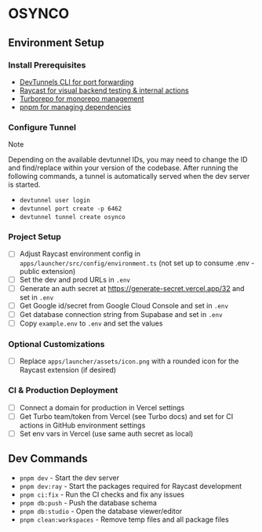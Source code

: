 # OSYNCO

## Environment Setup

### Install Prerequisites

- [DevTunnels CLI for port forwarding](https://learn.microsoft.com/en-us/azure/developer/dev-tunnels/get-started)
- [Raycast for visual backend testing & internal actions](https://www.raycast.com/download)
- [Turborepo for monorepo management](https://turbo.build/repo/docs/getting-started/installation)
- [pnpm for managing dependencies](https://pnpm.io/installation)

### Configure Tunnel

> [!NOTE]
> Depending on the available devtunnel IDs, you may need to change the ID and find/replace within your version of the codebase. After running the following commands, a tunnel is automatically served when the dev server is started.

- `devtunnel user login`
- `devtunnel port create -p 6462`
- `devtunnel tunnel create osynco`

### Project Setup

- [ ] Adjust Raycast environment config in `apps/launcher/src/config/environment.ts` (not set up to consume .env - public extension)
- [ ] Set the dev and prod URLs in `.env`
- [ ] Generate an auth secret at https://generate-secret.vercel.app/32 and set in `.env`
- [ ] Get Google id/secret from Google Cloud Console and set in `.env`
- [ ] Get database connection string from Supabase and set in `.env`
- [ ] Copy `example.env` to `.env` and set the values

### Optional Customizations

- [ ] Replace `apps/launcher/assets/icon.png` with a rounded icon for the Raycast extension (if desired)

### CI & Production Deployment

- [ ] Connect a domain for production in Vercel settings
- [ ] Get Turbo team/token from Vercel (see Turbo docs) and set for CI actions in GitHub environment settings
- [ ] Set env vars in Vercel (use same auth secret as local)

## Dev Commands

- `pnpm dev` - Start the dev server
- `pnpm dev:ray` - Start the packages required for Raycast development
- `pnpm ci:fix` - Run the CI checks and fix any issues
- `pnpm db:push` - Push the database schema
- `pnpm db:studio` - Open the database viewer/editor
- `pnpm clean:workspaces` - Remove temp files and all package files
